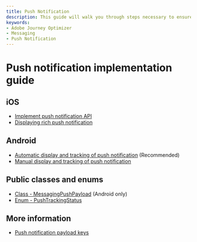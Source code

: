 ```yaml
---
title: Push Notification
description: This guide will walk you through steps necessary to ensure your app is properly implemented for receiving and tracking push notifications with Adobe Journey Optimizer (AJO).
keywords:
- Adobe Journey Optimizer
- Messaging
- Push Notification
---
```


# Push notification implementation guide

## iOS

* [Implement push notification API](./ios/api-reference.md)
* [Displaying rich push notification](./ios/display-rich-notifications.md)

## Android

* [Automatic display and tracking of push notification](./android/automatic-display-and-tracking.md) (Recommended)
* [Manual display and tracking of push notification](./android/manual-display-and-tracking.md)

## Public classes and enums

* [Class - MessagingPushPayload](../public-classes/messaging-push-payload.md) (Android only)
* [Enum - PushTrackingStatus](../public-classes/push-tracking-status.md)

## More information

* [Push notification payload keys](./push-payload.md)
